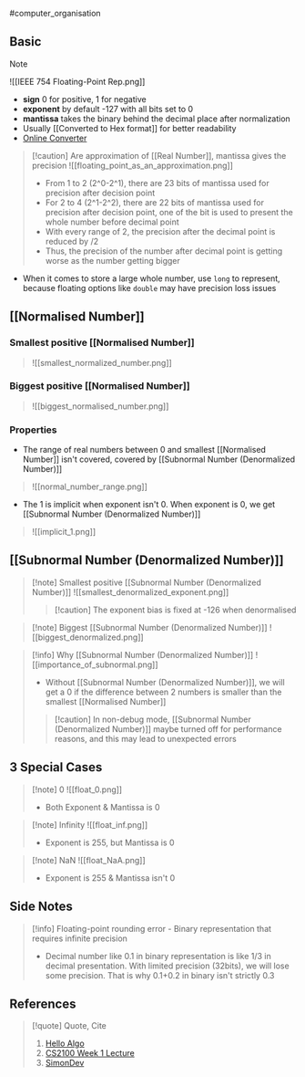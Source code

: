 #computer_organisation 
## Basic 
> [!note]
> ![[IEEE 754 Floating-Point Rep.png]]
> - **sign** 0 for positive, 1 for negative
> - **exponent** by default -127 with all bits set to 0
> - **mantissa** takes the binary behind the decimal place after normalization 
> - Usually [[Converted to Hex format]] for better readability 
> - [Online Converter](https://www.h-schmidt.net/FloatConverter/IEEE754.html)

>[!caution] Are approximation of [[Real Number]], mantissa gives the precision
>![[floating_point_as_an_approximation.png]]
>- From 1 to 2 (2^0-2^1), there are 23 bits of mantissa used for precision after decision point
>- For 2 to 4 (2^1-2^2), there are 22 bits of mantissa used for precision after decision point, one of the bit is used to present the whole number before decimal point
>- With every range of 2, the precision after the decimal point is reduced by /2
>- Thus, the precision of the number after decimal point is getting worse as the number getting bigger

- When it comes to store a large whole number, use `long` to represent, because floating options like `double` may have precision loss issues
## [[Normalised Number]]
### Smallest positive [[Normalised Number]]
>![[smallest_normalized_number.png]]
### Biggest positive [[Normalised Number]]
>![[biggest_normalised_number.png]]

### Properties
- The range of real numbers between 0 and smallest [[Normalised Number]] isn't covered, covered by [[Subnormal Number (Denormalized Number)]]
>![[normal_number_range.png]]
- The 1 is implicit when exponent isn't 0. When exponent is 0, we get [[Subnormal Number (Denormalized Number)]]
>![[implicit_1.png]]



## [[Subnormal Number (Denormalized Number)]]
>[!note] Smallest positive [[Subnormal Number (Denormalized Number)]]
>![[smallest_denormalized_exponent.png]] 
>>[!caution] The exponent bias is fixed at -126 when denormalised

>[!note] Biggest [[Subnormal Number (Denormalized Number)]]
>![[biggest_denormalized.png]]

>[!info] Why [[Subnormal Number (Denormalized Number)]]
>![[importance_of_subnormal.png]]
>- Without [[Subnormal Number (Denormalized Number)]], we will get a 0 if the difference between 2 numbers is smaller than the smallest [[Normalised Number]]
>>[!caution] In non-debug mode, [[Subnormal Number (Denormalized Number)]] maybe turned off for performance reasons, and this may lead to unexpected errors


## 3 Special Cases
>[!note] 0
>![[float_0.png]]
>- Both Exponent & Mantissa is 0

>[!note] Infinity
>![[float_inf.png]]
>- Exponent is 255, but Mantissa is 0

>[!note] NaN
>![[float_NaA.png]]
>- Exponent is 255 & Mantissa isn't 0

## Side Notes
> [!info] Floating-point rounding error - Binary representation that requires infinite precision 
> - Decimal number like 0.1 in binary representation is like 1/3 in decimal presentation. With limited precision (32bits), we will lose some precision. That is why 0.1+0.2 in binary isn't strictly 0.3

## References 
> [!quote] Quote, Cite
> 1. [Hello Algo](https://www.hello-algo.com/chapter_data_structure/number_encoding/#332)
> 2. [CS2100 Week 1 Lecture](https://www.comp.nus.edu.sg/~cs2100/2_resources/lectures.html)
> 3. [SimonDev](https://www.youtube.com/watch?v=Oo89kOv9pVk)